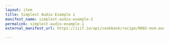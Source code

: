 ```yaml
---
layout: item
title: Simplest Audio Example 1
manifest_name: simplest-audio-example-1
permalink: simplest-audio-example-1
external_manifest_url: https://iiif.io/api/cookbook/recipe/0002-mvm-audio/manifest.json

---
```

<!-- Add an essay or interpretive material below this line,
using HTML or markdown.  Do not modify this file above this line -->
